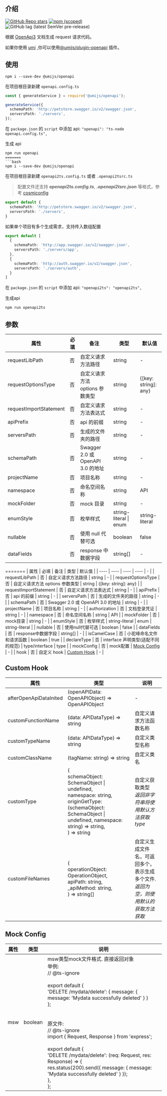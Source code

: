 ## 介绍

[![GitHub Repo stars](https://img.shields.io/github/stars/chenshuai2144/openapi2typescript?style=social)](https://github.com/chenshuai2144/openapi2typescript) [![npm (scoped)](https://img.shields.io/npm/v/@umijs/openapi)](https://www.npmjs.com/package/@umijs/openapi) ![GitHub tag (latest SemVer pre-release)](https://img.shields.io/github/v/tag/chenshuai2144/openapi2typescript?include_prereleases)

根据 [OpenApi3](https://swagger.io/blog/news/whats-new-in-openapi-3-0/) 文档生成 request 请求代码。

如果你使用 [umi](https://umijs.org) ,你可以使用[@umijs/plugin-openapi](https://www.npmjs.com/package/@umijs/plugin-openapi) 插件。

## 使用

```node
npm i --save-dev @umijs/openapi
```

在项目根目录新建 `openapi.config.ts`

```ts
const { generateService } = require('@umijs/openapi');

generateService({
  schemaPath: 'http://petstore.swagger.io/v2/swagger.json',
  serversPath: './servers',
});
```

在 `package.json` 的 `script` 中添加 api: `"openapi": "ts-node openapi.config.ts",`

生成 api

```node
npm run openapi
=======
```bash
npm i --save-dev @umijs/openapi
```
在项目根目录新建 ```openapi2ts.config.ts``` 或者 ```.openapi2tsrc.ts```
> 配置文件还支持 ***openapi2ts.config.ts***, ***.openapi2tsrc.json*** 等格式，参考 [cosmiconfig](https://github.com/cosmiconfig/cosmiconfig?tab=readme-ov-file#cosmiconfig)
```ts
export default {
  schemaPath: 'http://petstore.swagger.io/v2/swagger.json',
  serversPath: './servers',
}
```
如果单个项目有多个生成需求，支持传入数组配置
```ts
export default [
  {
    schemaPath: 'http://app.swagger.io/v2/swagger.json',
    serversPath: './servers/app',
  },
  {
    schemaPath: 'http://auth.swagger.io/v2/swagger.json',
    serversPath: './servers/auth',
  }
]
```

在 ```package.json``` 的 ```script``` 中添加 api: ```"openapi2ts": "openapi2ts",```

生成api
```bash
npm run openapi2ts
```

## 参数

| 属性 | 必填 | 备注 | 类型 | 默认值 |
| --- | --- | --- | --- | --- |
| requestLibPath | 否 | 自定义请求方法路径 | string | - |
| requestOptionsType | 否 | 自定义请求方法 options 参数类型 | string | {[key: string]: any} |
| requestImportStatement | 否 | 自定义请求方法表达式 | string | - |
| apiPrefix | 否 | api 的前缀 | string | - |
| serversPath | 否 | 生成的文件夹的路径 | string | - |
| schemaPath | 否 | Swagger 2.0 或 OpenAPI 3.0 的地址 | string | - |
| projectName | 否 | 项目名称 | string | - |
| namespace | 否 | 命名空间名称 | string | API |
| mockFolder | 否 | mock 目录 | string | - |
| enumStyle | 否 | 枚举样式 | string-literal \| enum | string-literal |
| nullable | 否 | 使用 null 代替可选 | boolean | false |
| dataFields | 否 | response 中数据字段 | string[] | - |
=======
|  属性   | 必填  | 备注 | 类型 | 默认值 |
|  ----  | ----  |  ----  |  ----  | - |
| requestLibPath  | 否 | 自定义请求方法路径 | string | - |
| requestOptionsType  | 否 | 自定义请求方法 options 参数类型 | string | {[key: string]: any} |
| requestImportStatement  | 否 | 自定义请求方法表达式 | string | - |
| apiPrefix  | 否 | api 的前缀 | string | - |
| serversPath  | 否 | 生成的文件夹的路径 | string | - |
| schemaPath  | 否 | Swagger 2.0 或 OpenAPI 3.0 的地址 | string | - |
| projectName  | 否 | 项目名称 | string | - |
| authorization | 否 | 文档登录凭证 | string | - |
| namespace  | 否 | 命名空间名称 | string | API |
| mockFolder  | 否 | mock目录 | string | - |
| enumStyle  | 否 | 枚举样式 | string-literal \| enum | string-literal |
| nullable | 否 | 使用null代替可选 | boolean | false |
| dataFields | 否 | response中数据字段 | string[] | - |
| isCamelCase | 否 | 小驼峰命名文件和请求函数 | boolean | true |
| declareType | 否 | interface 声明类型(适配不同的规范) | type/interface | type |
| mockConfig | 否 | mock配置 |  [Mock Config](#Mock-Config) | - |
| hook | 否 | 自定义 hook | [Custom Hook](#Custom-Hook) | - |

## Custom Hook

| 属性 | 类型 | 说明 |
| --- | --- | --- |
| afterOpenApiDataInited | (openAPIData: OpenAPIObject) => OpenAPIObject | - |
| customFunctionName | (data: APIDataType) => string | 自定义请求方法函数名称 |
| customTypeName | (data: APIDataType) => string | 自定义类型名称 |
| customClassName | (tagName: string) => string | 自定义类名 |
| customType | (<br>schemaObject: SchemaObject \| undefined,<br>namespace: string,<br>originGetType:(schemaObject: SchemaObject \| undefined, namespace: string) => string,<br>) => string | 自定义获取类型 <br> _返回非字符串将使用默认方法获取 type_ |
| customFileNames | (<br>operationObject: OperationObject,<br>apiPath: string,<br>\_apiMethod: string,<br>) => string[] | 自定义生成文件名，可返回多个，表示生成多个文件. <br> _返回为空，则使用默认的获取方法获取_ |


## Mock Config

| 属性 | 类型 | 说明 |
| --- | --- | --- |
| msw | boolean | msw类型mock文件格式.  直接返回对象<br>举例:<br>// @ts-ignore<br><br>export default {<br>'DELETE /mydata/delete': { message: { message: 'Mydata successfully deleted' } }<br>};<br><br><br>原文件:<br>// @ts-ignore<br>import { Request, Response } from 'express';<br><br>export default {<br>'DELETE /mydata/delete': (req: Request, res: Response) => {<br>res.status(200).send({ message: { message: 'Mydata successfully deleted' } });<br>},<br>};|
